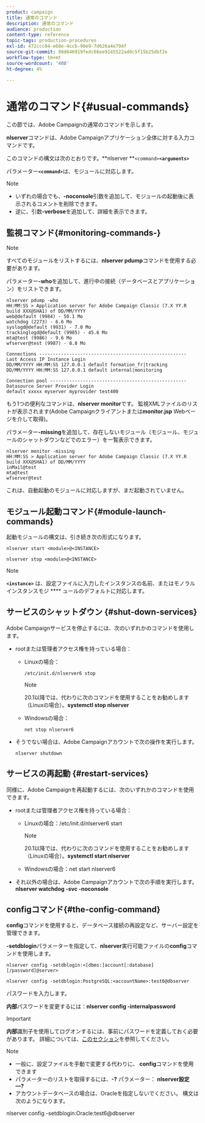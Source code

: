 ```yaml
---
product: campaign
title: 通常のコマンド
description: 通常のコマンド
audience: production
content-type: reference
topic-tags: production-procedures
exl-id: 472ccc04-e68e-4ccb-90e9-7d626a4e794f
source-git-commit: 98d646919fedc66ee9145522ad0c5f15b25dbf2e
workflow-type: tm+mt
source-wordcount: '408'
ht-degree: 4%

---
```


# 通常のコマンド{#usual-commands}

この節では、Adobe Campaignの通常のコマンドを示します。

**nlserver**&#x200B;コマンドは、Adobe Campaignアプリケーション全体に対する入力コマンドです。

このコマンドの構文は次のとおりです。**nlserver **`<command>`****`<arguments>`****

パラメーター&#x200B;**`<command>`**&#x200B;は、モジュールに対応します。

>[!NOTE]
>
>* いずれの場合でも、**-noconsole**&#x200B;引数を追加して、モジュールの起動後に表示されるコメントを削除できます。
>* 逆に、引数&#x200B;**-verbose**&#x200B;を追加して、詳細を表示できます。
>



## 監視コマンド{#monitoring-commands-}

>[!NOTE]
>
>すべてのモジュールをリストするには、**nlserver pdump**&#x200B;コマンドを使用する必要があります。

パラメーター&#x200B;**-who**&#x200B;を追加して、進行中の接続（データベースとアプリケーション）をリストできます。

```
nlserver pdump -who
HH:MM:SS > Application server for Adobe Campaign Classic (7.X YY.R build XXX@SHA1) of DD/MM/YYYY
web@default (9984) - 50.1 Mo
watchdog (2273) - 6.6 Mo
syslogd@default (9931) - 7.0 Mo
trackinglogd@default (9985) - 45.6 Mo
mta@test (9986) - 9.6 Mo
wfserver@test (9987) - 8.8 Mo

Connections ------------------------------------------------------
Last Access IP Instance Login 
DD/MM/YYYY HH:MM:SS 127.0.0.1 default formation_fr|tracking
DD/MM/YYYY HH:MM:SS 127.0.0.1 default internal|monitoring

Connection pool --------------------------------------------------
Datasource Server Provider Login 
default xxxxx myserver myprovider test400
```

もう1つの便利なコマンドは、**nlserver monitor**&#x200B;です。 監視XMLファイルのリストが表示されます(Adobe Campaignクライアントまたは&#x200B;**monitor.jsp** Webページを介して取得)。

パラメーター&#x200B;**-missing**&#x200B;を追加して、存在しないモジュール（モジュール、モジュールのシャットダウンなどでのエラー）を一覧表示できます。

```
nlserver monitor -missing
HH:MM:SS > Application server for Adobe Campaign Classic (7.X YY.R build XXX@SHA1) of DD/MM/YYYY
inMail@test
mta@test
wfserver@test
```

これは、自動起動のモジュールに対応しますが、まだ起動されていません。

## モジュール起動コマンド{#module-launch-commands}

起動モジュールの構文は、引き続き次の形式になります。

```
nlserver start <module>@<INSTANCE>
```

```
nlserver stop <module>@<INSTANCE>
```

>[!NOTE]
>
>**`<instance>`** は、設定ファイルに入力したインスタンスの名前、またはモノラルインスタンスモジ **** ュールのデフォルトに対応します。

## サービスのシャットダウン {#shut-down-services}

Adobe Campaignサービスを停止するには、次のいずれかのコマンドを使用します。

* rootまたは管理者アクセス権を持っている場合：

   * Linuxの場合：

      ```
      /etc/init.d/nlserver6 stop
      ```

      >[!NOTE]
      >
      >20.1以降では、代わりに次のコマンドを使用することをお勧めします（Linuxの場合）。**systemctl stop nlserver**

   * Windowsの場合：

      ```
      net stop nlserver6
      ```

* そうでない場合は、Adobe Campaignアカウントで次の操作を実行します。

   ```
   nlserver shutdown 
   ```

## サービスの再起動 {#restart-services}

同様に、Adobe Campaignを再起動するには、次のいずれかのコマンドを使用できます。

* rootまたは管理者アクセス権を持っている場合：

   * Linuxの場合：/etc/init.d/nlserver6 start

      >[!NOTE]
      >
      >20.1以降では、代わりに次のコマンドを使用することをお勧めします（Linuxの場合）。**systemctl start nlserver**

   * Windowsの場合：net start nlserver6

* それ以外の場合は、Adobe Campaignアカウントで次の手順を実行します。**nlserver watchdog -svc -noconsole**

## configコマンド{#the-config-command}

**config**&#x200B;コマンドを使用すると、データベース接続の再設定など、サーバー設定を管理できます。

**-setdblogin**&#x200B;パラメーターを指定して、**nlserver**&#x200B;実行可能ファイルの&#x200B;**config**&#x200B;コマンドを使用します。

```
nlserver config -setdblogin:<[dbms:]account[:database][/password]@server>
```

```
nlserver config -setdblogin:PostgreSQL:<accountName>:test6@dbserver
```

パスワードを入力します。

**内部**&#x200B;パスワードを変更するには：**nlserver config -internalpassword**

>[!IMPORTANT]
>
>**内部**&#x200B;識別子を使用してログオンするには、事前にパスワードを定義しておく必要があります。 詳細については、[このセクション](../../installation/using/configuring-campaign-server.md#internal-identifier)を参照してください。

>[!NOTE]
>
>* 一般に、設定ファイルを手動で変更する代わりに、 **config**&#x200B;コマンドを使用できます
>* パラメーターのリストを取得するには、**-?** パラメーター： **nlserver設定 —?**
>* アカウントデータベースの場合は、Oracleを指定しないでください。 構文は次のようになります。
>
>  nlserver config -setdblogin:Oracle:test6@dbserver

